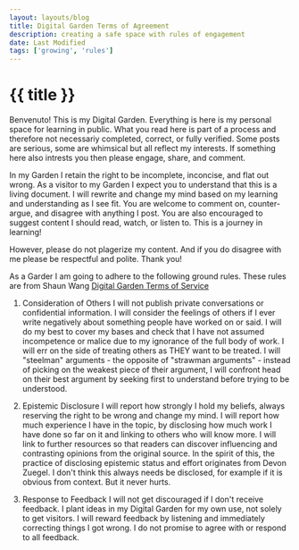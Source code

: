```yaml
---
layout: layouts/blog
title: Digital Garden Terms of Agreement 
description: creating a safe space with rules of engagement
date: Last Modified
tags: ['growing', 'rules']
---
```

# {{ title }}


Benvenuto! This is my Digital Garden. Everything is here is my personal space for learning in public. What you read here is part of a process and therefore not necessariy completed, correct, or fully verified.  Some posts are serious, some are whimsical but all reflect my interests. If something here also intrests you then please engage, share, and comment.

In my Garden I retain the right to be incomplete, inconcise, and flat out wrong. As a visitor to my Garden I expect you to understand that this is a living document. I will rewrite and change my mind based on my learning and understanding as I see fit.  You are welcome to comment on, counter-argue, and disagree with anything I post. You are also encouraged to suggest content I should read, watch, or listen to.  This is a journey in learning! 

However, please do not plagerize my content.  And if you do disagree with me please be respectful and polite.  Thank you!


As a Garder I am going to adhere to the following ground rules.  These rules are from Shaun Wang [Digital Garden Terms of Service](https://www.swyx.io/digital-garden-tos)

1. Consideration of Others
I will not publish private conversations or confidential information.
I will consider the feelings of others if I ever write negatively about something people have worked on or said.
I will do my best to cover my bases and check that I have not assumed incompetence or malice due to my ignorance of the full body of work.
I will err on the side of treating others as THEY want to be treated.
I will "steelman" arguments - the opposite of "strawman arguments" - instead of picking on the weakest piece of their argument, I will confront head on their best argument by seeking first to understand before trying to be understood.
2. Epistemic Disclosure
I will report how strongly I hold my beliefs, always reserving the right to be wrong and change my mind.
I will report how much experience I have in the topic, by disclosing how much work I have done so far on it and linking to others who will know more.
I will link to further resources so that readers can discover influencing and contrasting opinions from the original source.
In the spirit of this, the practice of disclosing epistemic status and effort originates from Devon Zuegel. I don't think this always needs be disclosed, for example if it is obvious from context. But it never hurts.

3. Response to Feedback
I will not get discouraged if I don't receive feedback. I plant ideas in my Digital Garden for my own use, not solely to get visitors.
I will reward feedback by listening and immediately correcting things I got wrong.
I do not promise to agree with or respond to all feedback.
